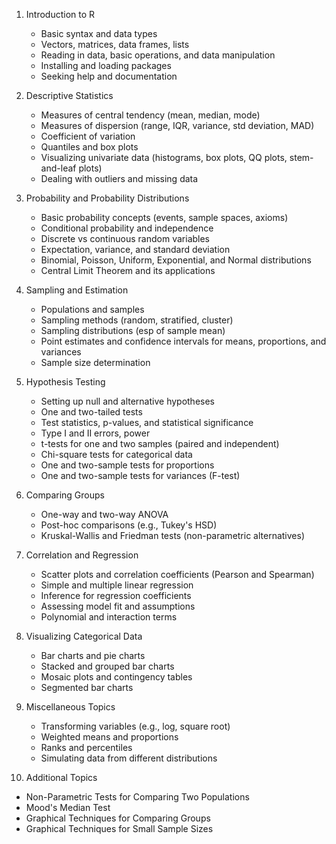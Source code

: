 1. Introduction to R
   - Basic syntax and data types
   - Vectors, matrices, data frames, lists
   - Reading in data, basic operations, and data manipulation
   - Installing and loading packages
   - Seeking help and documentation

2. Descriptive Statistics
   - Measures of central tendency (mean, median, mode)
   - Measures of dispersion (range, IQR, variance, std deviation, MAD)
   - Coefficient of variation
   - Quantiles and box plots
   - Visualizing univariate data (histograms, box plots, QQ plots, stem-and-leaf plots)
   - Dealing with outliers and missing data

3. Probability and Probability Distributions
   - Basic probability concepts (events, sample spaces, axioms)
   - Conditional probability and independence
   - Discrete vs continuous random variables
   - Expectation, variance, and standard deviation
   - Binomial, Poisson, Uniform, Exponential, and Normal distributions
   - Central Limit Theorem and its applications

4. Sampling and Estimation
   - Populations and samples
   - Sampling methods (random, stratified, cluster)
   - Sampling distributions (esp of sample mean)
   - Point estimates and confidence intervals for means, proportions, and variances
   - Sample size determination

5. Hypothesis Testing
   - Setting up null and alternative hypotheses
   - One and two-tailed tests
   - Test statistics, p-values, and statistical significance
   - Type I and II errors, power
   - t-tests for one and two samples (paired and independent)
   - Chi-square tests for categorical data
   - One and two-sample tests for proportions
   - One and two-sample tests for variances (F-test)

6. Comparing Groups
   - One-way and two-way ANOVA
   - Post-hoc comparisons (e.g., Tukey's HSD)
   - Kruskal-Wallis and Friedman tests (non-parametric alternatives)

7. Correlation and Regression
   - Scatter plots and correlation coefficients (Pearson and Spearman)
   - Simple and multiple linear regression
   - Inference for regression coefficients
   - Assessing model fit and assumptions
   - Polynomial and interaction terms

8. Visualizing Categorical Data
   - Bar charts and pie charts
   - Stacked and grouped bar charts
   - Mosaic plots and contingency tables
   - Segmented bar charts

9. Miscellaneous Topics
   - Transforming variables (e.g., log, square root)
   - Weighted means and proportions
   - Ranks and percentiles
   - Simulating data from different distributions

10. Additional Topics
   - Non-Parametric Tests for Comparing Two Populations
   - Mood's Median Test
   - Graphical Techniques for Comparing Groups
   - Graphical Techniques for Small Sample Sizes